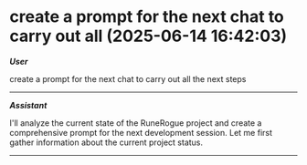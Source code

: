 <!-- Generated by SpecStory -->

# create a prompt for the next chat to carry out all (2025-06-14 16:42:03)

_**User**_

create a prompt for the next chat to carry out all the next steps

---

_**Assistant**_

I'll analyze the current state of the RuneRogue project and create a comprehensive prompt for the next development session. Let me first gather information about the current project status.

---
